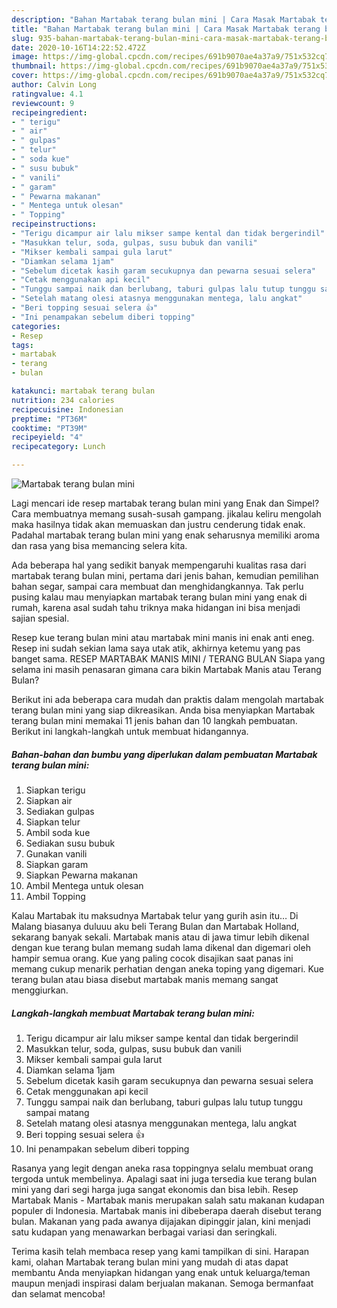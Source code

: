 ```yaml
---
description: "Bahan Martabak terang bulan mini | Cara Masak Martabak terang bulan mini Yang Lezat Sekali"
title: "Bahan Martabak terang bulan mini | Cara Masak Martabak terang bulan mini Yang Lezat Sekali"
slug: 935-bahan-martabak-terang-bulan-mini-cara-masak-martabak-terang-bulan-mini-yang-lezat-sekali
date: 2020-10-16T14:22:52.472Z
image: https://img-global.cpcdn.com/recipes/691b9070ae4a37a9/751x532cq70/martabak-terang-bulan-mini-foto-resep-utama.jpg
thumbnail: https://img-global.cpcdn.com/recipes/691b9070ae4a37a9/751x532cq70/martabak-terang-bulan-mini-foto-resep-utama.jpg
cover: https://img-global.cpcdn.com/recipes/691b9070ae4a37a9/751x532cq70/martabak-terang-bulan-mini-foto-resep-utama.jpg
author: Calvin Long
ratingvalue: 4.1
reviewcount: 9
recipeingredient:
- " terigu"
- " air"
- " gulpas"
- " telur"
- " soda kue"
- " susu bubuk"
- " vanili"
- " garam"
- " Pewarna makanan"
- " Mentega untuk olesan"
- " Topping"
recipeinstructions:
- "Terigu dicampur air lalu mikser sampe kental dan tidak bergerindil"
- "Masukkan telur, soda, gulpas, susu bubuk dan vanili"
- "Mikser kembali sampai gula larut"
- "Diamkan selama 1jam"
- "Sebelum dicetak kasih garam secukupnya dan pewarna sesuai selera"
- "Cetak menggunakan api kecil"
- "Tunggu sampai naik dan berlubang, taburi gulpas lalu tutup tunggu sampai matang"
- "Setelah matang olesi atasnya menggunakan mentega, lalu angkat"
- "Beri topping sesuai selera 👍"
- "Ini penampakan sebelum diberi topping"
categories:
- Resep
tags:
- martabak
- terang
- bulan

katakunci: martabak terang bulan 
nutrition: 234 calories
recipecuisine: Indonesian
preptime: "PT36M"
cooktime: "PT39M"
recipeyield: "4"
recipecategory: Lunch

---
```



![Martabak terang bulan mini](https://img-global.cpcdn.com/recipes/691b9070ae4a37a9/751x532cq70/martabak-terang-bulan-mini-foto-resep-utama.jpg)

Lagi mencari ide resep martabak terang bulan mini yang Enak dan Simpel? Cara membuatnya memang susah-susah gampang. jikalau keliru mengolah maka hasilnya tidak akan memuaskan dan justru cenderung tidak enak. Padahal martabak terang bulan mini yang enak seharusnya memiliki aroma dan rasa yang bisa memancing selera kita.

Ada beberapa hal yang sedikit banyak mempengaruhi kualitas rasa dari martabak terang bulan mini, pertama dari jenis bahan, kemudian pemilihan bahan segar, sampai cara membuat dan menghidangkannya. Tak perlu pusing kalau mau menyiapkan martabak terang bulan mini yang enak di rumah, karena asal sudah tahu triknya maka hidangan ini bisa menjadi sajian spesial.

Resep kue terang bulan mini atau martabak mini manis ini enak anti eneg. Resep ini sudah sekian lama saya utak atik, akhirnya ketemu yang pas banget sama. RESEP MARTABAK MANIS MINI / TERANG BULAN Siapa yang selama ini masih penasaran gimana cara bikin Martabak Manis atau Terang Bulan?


Berikut ini ada beberapa cara mudah dan praktis dalam mengolah martabak terang bulan mini yang siap dikreasikan. Anda bisa menyiapkan Martabak terang bulan mini memakai 11 jenis bahan dan 10 langkah pembuatan. Berikut ini langkah-langkah untuk membuat hidangannya.

<!--inarticleads1-->

##### Bahan-bahan dan bumbu yang diperlukan dalam pembuatan Martabak terang bulan mini:

1. Siapkan  terigu
1. Siapkan  air
1. Sediakan  gulpas
1. Siapkan  telur
1. Ambil  soda kue
1. Sediakan  susu bubuk
1. Gunakan  vanili
1. Siapkan  garam
1. Siapkan  Pewarna makanan
1. Ambil  Mentega untuk olesan
1. Ambil  Topping


Kalau Martabak itu maksudnya Martabak telur yang gurih asin itu… Di Malang biasanya duluuu aku beli Terang Bulan dan Martabak Holland, sekarang banyak sekali. Martabak manis atau di jawa timur lebih dikenal dengan kue terang bulan memang sudah lama dikenal dan digemari oleh hampir semua orang. Kue yang paling cocok disajikan saat panas ini memang cukup menarik perhatian dengan aneka toping yang digemari. Kue terang bulan atau biasa disebut martabak manis memang sangat menggiurkan. 

<!--inarticleads2-->

##### Langkah-langkah membuat Martabak terang bulan mini:

1. Terigu dicampur air lalu mikser sampe kental dan tidak bergerindil
1. Masukkan telur, soda, gulpas, susu bubuk dan vanili
1. Mikser kembali sampai gula larut
1. Diamkan selama 1jam
1. Sebelum dicetak kasih garam secukupnya dan pewarna sesuai selera
1. Cetak menggunakan api kecil
1. Tunggu sampai naik dan berlubang, taburi gulpas lalu tutup tunggu sampai matang
1. Setelah matang olesi atasnya menggunakan mentega, lalu angkat
1. Beri topping sesuai selera 👍
1. Ini penampakan sebelum diberi topping


Rasanya yang legit dengan aneka rasa toppingnya selalu membuat orang tergoda untuk membelinya. Apalagi saat ini juga tersedia kue terang bulan mini yang dari segi harga juga sangat ekonomis dan bisa lebih. Resep Martabak Manis - Martabak manis merupakan salah satu makanan kudapan populer di Indonesia. Martabak manis ini dibeberapa daerah disebut terang bulan. Makanan yang pada awanya dijajakan dipinggir jalan, kini menjadi satu kudapan yang menawarkan berbagai variasi dan seringkali. 

Terima kasih telah membaca resep yang kami tampilkan di sini. Harapan kami, olahan Martabak terang bulan mini yang mudah di atas dapat membantu Anda menyiapkan hidangan yang enak untuk keluarga/teman maupun menjadi inspirasi dalam berjualan makanan. Semoga bermanfaat dan selamat mencoba!

